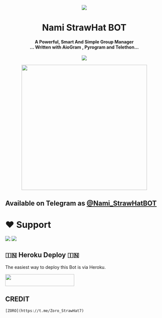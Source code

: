 <p align="center">
  <img src="https://telegra.ph/file/ece7789ffcadc96933fda.jpg">
</p>

<h1 align="center"><b> Nami StrawHat BOT  </b></h1>

<h4 align="center">A Powerful, Smart And Simple Group Manager <br> ... Written with AioGram , Pyrogram and Telethon...</h4>
<p align='center'>
  <a href="https://www.python.org/" alt="made-with-python"> <img src="https://img.shields.io/badge/Made%20with-Python-1f425f.svg?style=flat-square&logo=python&color=blue" /> </a>
</p>

<p align="center"><a href="https://t.me/Nami_StrawHatBOT"><img src="(https://telegra.ph/file/ece7789ffcadc96933fda.jpg)" width="400"></a></p>

## Available on Telegram as [@Nami_StrawHatBOT](https://t.me/Nami_StrawHatBOT)

# ❤️ Support
<a href="https://t.me/Team_Straw_Hat"><img src="https://img.shields.io/badge/Join-Telegram%20Channel-red.svg?logo=Telegram"></a>
<a href="https://t.me/StrawHat_Support"><img src="https://img.shields.io/badge/Join-Telegram%20Group-blue.svg?logo=telegram"></a>


## 🇮🇳 Heroku Deploy 🇮🇳
The easiest way to deploy this Bot is via Heroku.

<p align="left"><a href="https://heroku.com/deploy?template=https://github.com/ZoroStrawHat7/Nami-StrawHat"> <img src="https://img.shields.io/badge/Deploy%20To%20Heroku-black?style=for-the-badge&logo=heroku" width="220" height="38.45"/></a></p>







## CREDIT
```
[ZORO](https://t.me/Zoro_StrawHat7)
```

 
```
